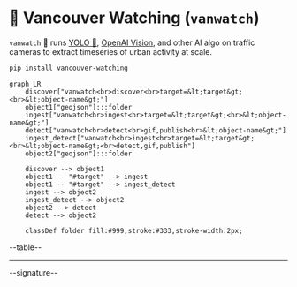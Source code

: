 # 🌈 Vancouver Watching (`vanwatch`)

`vanwatch` 🌈 runs [YOLO 🚀](https://github.com/ultralytics/ultralytics), [OpenAI Vision](https://github.com/kamangir/openai-commands/tree/main/openai_commands/vision), and other AI algo on traffic cameras to extract timeseries of urban activity at scale.


```bash
pip install vancouver-watching
```

```mermaid
graph LR
    discover["vanwatch<br>discover<br>target=&lt;target&gt;<br>&lt;object-name&gt;"]
    object1["geojson"]:::folder
    ingest["vanwatch<br>ingest<br>target=&lt;target&gt;<br>&lt;object-name&gt;"]
    detect["vanwatch<br>detect<br>gif,publish<br>&lt;object-name&gt;"]
    ingest_detect["vanwatch<br>ingest<br>target=&lt;target&gt;<br>&lt;object-name&gt;<br>detect,gif,publish"]
    object2["geojson"]:::folder

    discover --> object1
    object1 -- "#target" --> ingest
    object1 -- "#target" --> ingest_detect
    ingest --> object2
    ingest_detect --> object2
    object2 --> detect
    detect --> object2

    classDef folder fill:#999,stroke:#333,stroke-width:2px;
```

--table--

---

--signature--
